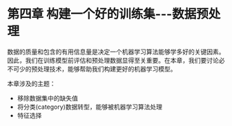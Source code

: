 # 第四章 构建一个好的训练集---数据预处理

数据的质量和包含的有用信息量是决定一个机器学习算法能够学多好的关键因素。因此，我们在训练模型前评估和预处理数据显得至关重要。在本章，我们要讨论必不可少的预处理技术，能够帮助我们构建更好的机器学习模型。

 本章涉及的主题：
 * 移除数据集中的缺失值
 * 将分类(category)数据转型，能够被机器学习算法处理
 * 特征选择




